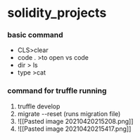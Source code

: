 # solidity_projects

### basic command
- CLS>clear 
- code . >to open vs code
- dir > ls
- type >cat

### command for truffle running
1. truffle develop
2. migrate --reset (runs migration file)
3. ![[Pasted image 20210420215208.png]]
4. ![[Pasted image 20210420215417.png]]
